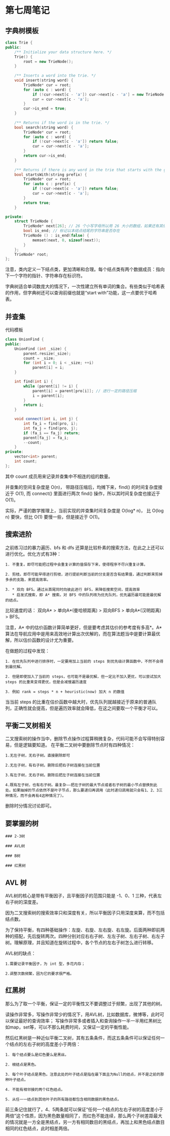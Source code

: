 # 第七周笔记

## 字典树模板

```cpp
class Trie {
public:
    /** Initialize your data structure here. */
    Trie() {
        root = new TrieNode();
    }
    
    /** Inserts a word into the trie. */
    void insert(string word) {
        TrieNode* cur = root;
        for (auto c : word) {
            if (!cur->next[c - 'a']) cur->next[c - 'a'] = new TrieNode(); 
            cur = cur->next[c - 'a'];
        }
        cur->is_end = true;
    }
    
    /** Returns if the word is in the trie. */
    bool search(string word) {
        TrieNode* cur = root;
        for (auto c : word) {
            if (!cur->next[c - 'a']) return false; 
            cur = cur->next[c - 'a'];
        }
        return cur->is_end;
    }
    
    /** Returns if there is any word in the trie that starts with the given prefix. */
    bool startsWith(string prefix) {
        TrieNode* cur = root;
        for (auto c : prefix) {
            if (!cur->next[c - 'a']) return false; 
            cur = cur->next[c - 'a'];
        }
        return true;
    }

private:
    struct TrieNode {
        TrieNode* next[26]; // 26 个小写字母所以用 26 大小的数组，如果还有其他值就扩充，最大为 128 的所有char
        bool is_end; // 标记以本结点结尾的字符串是否存在
        TrieNode () : is_end(false) {
            memset(next, 0, sizeof(next));
        }
    };
    TrieNode* root;
};
```

注意，类内定义一下结点类，更加清晰和合理。每个结点类有两个数据成员：指向下一个字符的指针、字符串存在标识符。

字典树适合单词数庞大的情况下，一次性建立所有单词的集合。有些类似于哈希表的作用，但字典树还可以查询前缀也就是“start with”功能，这一点要优于哈希表。

## 并查集

代码模板

```cpp
class UnionFind {
public:
    UnionFind (int _size) {
        parent.resize(_size);
        count = _size;
        for (int i = 0; i < _size; ++i)
            parent[i] = i;
    }

    int find(int i) {
        while (parent[i] != i) {
            parent[i] = parent[pro[i]]; // 进行一定的路径压缩
            i = parent[i];
        }
        return i;
    }

    void connect(int i, int j) {
        int fa_i = find(pro, i);
        int fa_j = find(pro, j);
        if (fa_i == fa_j) return;
        parent[fa_j] = fa_i;
        --count;
    }
private:
    vector<int> parent;
    int count;
};
```

其中 count 成员用来记录并查集中不相连的组的数量。

并查集的空间复杂度是 O(n)， 带路径压缩后，均摊下来，find() 的时间复杂度接近于 O(1), 而 connect() 里面进行两次 find() 操作，所以其时间复杂度也接近于 O(1)。

实际，严谨的数学推理上，当前实现的并查集时间复杂度是 O(log* n)， 比 O(log n) 要快，但比 O(1) 要慢一些，但是接近于 O(1)。

## 搜索进阶

之前练习过的暴力遍历、bfs 和 dfs 还算是比较朴素的搜索方法，在此之上还可以进行优化。优化方式有3种：

    1. 不重复。即尽可能把过程中会重复计算的值保存下来，使得程序不尽兴重复计算。

    2. 剪枝。即尽可能早得进行剪枝，进行提前判断当前的分支是否含有结果值，通过判断来剪掉多余的支路，来提高效率。

    3. * 双向 BFS。通过从首尾同时向彼此进行 BFS，来降低搜索空间，提高效率
       * 启发式搜索，即 A* 搜索。对 BFS 中的队列改为优先队列，优先遍历最可能是最优解的结点。

比较速度的话： 双向A* > 单向A*(曼哈顿距离) > 双向BFS > 单向A*(汉明距离) > BFS。

注意，A* 中的估价函数计算简单更好，但是要考虑其估价的参考度有多高*。A* 算法在导航应用中是用来高效地计算出次优解的，而在算法题当中是要计算最优解，所以估价函数的设计尤为重要。

在做题的过程中发现：

    1. 在优先队列中进行排序时，一定要用加上当前的 steps 到优先级计算函数中，不然不会得到最优解。
    
    2. 但是即使加入了当前的 steps，也可能不是最优解，但一定比不加入更优，可以尝试加大 steps 的比重来变得更优，但是会减慢遍历速度
    
    3. 例如 rank = steps * n + heuristic(now) 加大 n 的数值

当当前 steps 的比重在估价函数中越大时，优先队列就越接近于原来的普通队列，正确性就会提高，但是遍历效率就会降低，在这之间要取一个平衡才可以。

## 平衡二叉树相关

二叉搜索树的操作当中，删除节点操作过程算稍微复杂，代码可能不会写得特别容易，但是逻辑要知道。 在平衡二叉树中要删除节点时有四种情况：

    1.无左子树，无右子树。直接删除即可
    
    2.无左子树，有右子树。删除后把右子树连接在当前位置
    
    3.有左子树，无右子树。删除后把左子树连接在当前位置
    
    4.既有左子树，也有右子树。最复杂——把左子树的最大节点或者右子树的最小节点替换到此处。如果抽掉的节点依然不是叶子节点，那么要递归再调用（此时递归调用就只会有1、2、3三种情况，而不会再有4这种情况了）。

删除时分情况讨论即可。

## 要掌握的树

    ### 2-3树
    
    ### AVL树
    
    ### B树
    
    ### 红黑树

## AVL 树

AVL树的核心是带有平衡因子，且平衡因子的范围只能是 -1、0、1 三种，代表左右子树的深度差。

因为二叉搜索树的搜索效率只和深度有关，所以平衡因子只用深度来算，而不包括结点数。

为了保持平衡，有四种基础操作：左旋、右旋、左右旋、右左旋。后面两种即前两种的搭配，先后旋转两次。四种分别对应右右子树、左左子树、左右子树、右左子树。理解原理，并且知道在旋转过程中，各个节点的左右子树怎么进行转移。

AVL树的缺点：
    
    1.需要记录平衡因子，为 int 型，多花内存；

    2.调整次数频繁，因为它的要求很严格。

## 红黑树

那么为了取一个平衡，保证一定的平衡性又不要调整过于频繁，出现了其他的树。

读操作非常多，写操作非常少的情况下，用AVL树，比如数据库，微博等，此时可以保证最好的查询效率；
写操作非常多或者插入和查询操作一半一半用红黑树比如map，set等，可以不那么耗费时间，又保证一定的平衡性能。

然后红黑树是一种近似平衡二叉树，其有五条条件，而这五条条件可以保证任何一个结点的左右子树的高度差小于两倍：

    1. 每个结点要么是红色要么是黑丝。

    2. 根结点是黑色。

    3. 每个叶子结点是黑色。注意此处的叶子结点是指在最下面且为Null的结点，并不是之前的那种叶子结点。

    4. 不能有相邻接的两个红色结点。

    5. 从任一一结点到其他叶子的所有路径都包含相同数据的黑色结点。

前三条记住就行了，4、5两条就可以保证“任何一个结点的左右子树的高度差小于两倍”这个性质，因为黑色数量相同了，而红色不能连续，那么两个子树差距最大的情况就是一方全是黑结点，另一方有相同数目的黑结点，再加上和黑色结点数目相同的红色结点，此时相差两倍。

